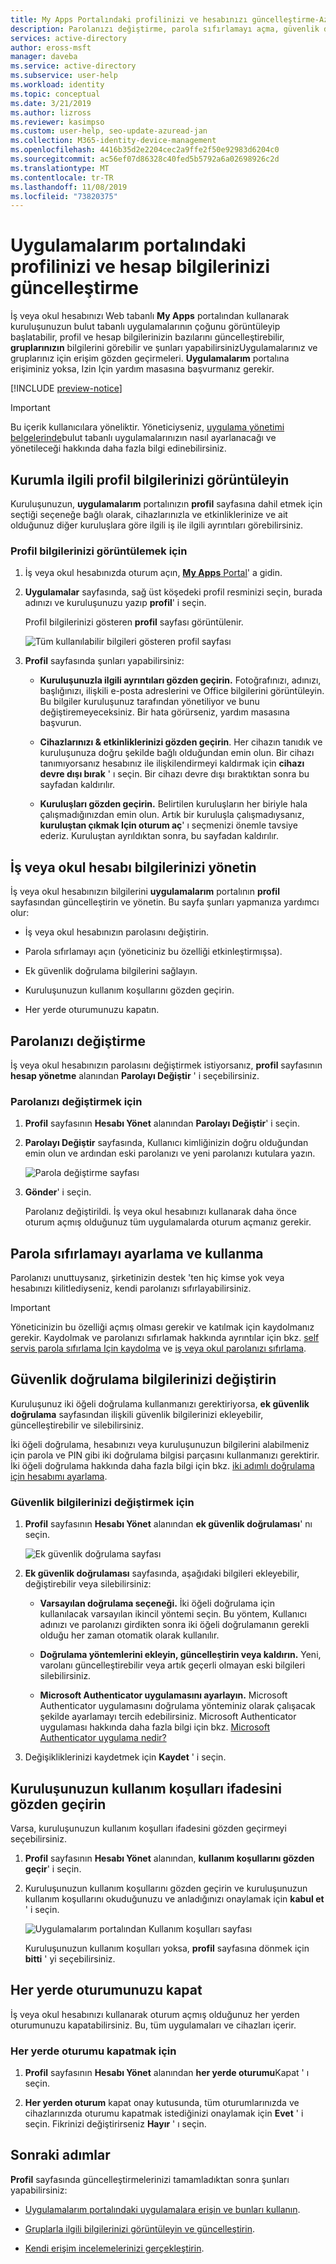 ```yaml
---
title: My Apps Portalındaki profilinizi ve hesabınızı güncelleştirme-Azure AD
description: Parolanızı değiştirme, parola sıfırlamayı açma, güvenlik doğrulama yöntemlerinizi güncelleştirme, kuruluşunuzun kullanım koşullarını görüntüleme ve oturumunu kapatma dahil olmak üzere profilinizi ve iş veya okul hesabı bilgilerinizi güncelleştirmeyi öğrenin. iş veya okul hesabınızı kullanarak oturum açtığınız her yerde.
services: active-directory
author: eross-msft
manager: daveba
ms.service: active-directory
ms.subservice: user-help
ms.workload: identity
ms.topic: conceptual
ms.date: 3/21/2019
ms.author: lizross
ms.reviewer: kasimpso
ms.custom: user-help, seo-update-azuread-jan
ms.collection: M365-identity-device-management
ms.openlocfilehash: 4416b35d2e2204cec2a9ffe2f50e92983d6204c0
ms.sourcegitcommit: ac56ef07d86328c40fed5b5792a6a02698926c2d
ms.translationtype: MT
ms.contentlocale: tr-TR
ms.lasthandoff: 11/08/2019
ms.locfileid: "73820375"
---
```

# <a name="update-your-profile-and-account-info-on-the-my-apps-portal"></a>Uygulamalarım portalındaki profilinizi ve hesap bilgilerinizi güncelleştirme

İş veya okul hesabınızı Web tabanlı **My Apps** portalından kullanarak kuruluşunuzun bulut tabanlı uygulamalarının çoğunu görüntüleyip başlatabilir, profil ve hesap bilgilerinizin bazılarını güncelleştirebilir, **gruplarınızın** bilgilerini görebilir ve şunları yapabilirsinizUygulamalarınız ve gruplarınız için erişim gözden geçirmeleri. **Uygulamalarım** portalına erişiminiz yoksa, Izin Için yardım masasına başvurmanız gerekir.

[!INCLUDE [preview-notice](../../../includes/active-directory-end-user-my-apps-portal.md)]

>[!Important]
>Bu içerik kullanıcılara yöneliktir. Yöneticiyseniz, [uygulama yönetimi belgelerinde](https://docs.microsoft.com/azure/active-directory/manage-apps)bulut tabanlı uygulamalarınızın nasıl ayarlanacağı ve yönetileceği hakkında daha fazla bilgi edinebilirsiniz.

## <a name="view-your-organization-related-profile-information"></a>Kurumla ilgili profil bilgilerinizi görüntüleyin

Kuruluşunuzun, **uygulamalarım** portalınızın **profil** sayfasına dahil etmek için seçtiği seçeneğe bağlı olarak, cihazlarınızla ve etkinliklerinize ve ait olduğunuz diğer kuruluşlara göre ilgili iş ile ilgili ayrıntıları görebilirsiniz.

### <a name="to-view-your-profile-information"></a>Profil bilgilerinizi görüntülemek için

1. İş veya okul hesabınızda oturum açın, [ **My Apps** Portal](my-apps-portal-end-user-access.md)' a gidin.

2. **Uygulamalar** sayfasında, sağ üst köşedeki profil resminizi seçin, burada adınızı ve kuruluşunuzu yazıp **profil**' i seçin.

    Profil bilgilerinizi gösteren **profil** sayfası görüntülenir.

    ![Tüm kullanılabilir bilgileri gösteren profil sayfası](media/my-apps-portal/my-apps-portal-profile-page.png)

3. **Profil** sayfasında şunları yapabilirsiniz:

    - **Kuruluşunuzla ilgili ayrıntıları gözden geçirin.** Fotoğrafınızı, adınızı, başlığınızı, ilişkili e-posta adreslerini ve Office bilgilerini görüntüleyin. Bu bilgiler kuruluşunuz tarafından yönetiliyor ve bunu değiştiremeyeceksiniz. Bir hata görürseniz, yardım masasına başvurun.

    - **Cihazlarınızı & etkinliklerinizi gözden geçirin**. Her cihazın tanıdık ve kuruluşunuza doğru şekilde bağlı olduğundan emin olun. Bir cihazı tanımıyorsanız hesabınız ile ilişkilendirmeyi kaldırmak için **cihazı devre dışı bırak** ' ı seçin. Bir cihazı devre dışı bıraktıktan sonra bu sayfadan kaldırılır.

    - **Kuruluşları gözden geçirin.** Belirtilen kuruluşların her biriyle hala çalışmadığınızdan emin olun. Artık bir kuruluşla çalışmadıysanız, **kuruluştan çıkmak Için oturum aç**' ı seçmenizi önemle tavsiye ederiz. Kuruluştan ayrıldıktan sonra, bu sayfadan kaldırılır.

## <a name="manage-your-work-or-school-account-information"></a>İş veya okul hesabı bilgilerinizi yönetin

İş veya okul hesabınızın bilgilerini **uygulamalarım** portalının **profil** sayfasından güncelleştirin ve yönetin. Bu sayfa şunları yapmanıza yardımcı olur:

- İş veya okul hesabınızın parolasını değiştirin.

- Parola sıfırlamayı açın (yöneticiniz bu özelliği etkinleştirmışsa).

- Ek güvenlik doğrulama bilgilerini sağlayın.

- Kuruluşunuzun kullanım koşullarını gözden geçirin.

- Her yerde oturumunuzu kapatın.

## <a name="change-your-password"></a>Parolanızı değiştirme

İş veya okul hesabınızın parolasını değiştirmek istiyorsanız, **profil** sayfasının **hesap yönetme** alanından **Parolayı Değiştir** ' i seçebilirsiniz.

### <a name="to-change-your-password"></a>Parolanızı değiştirmek için

1. **Profil** sayfasının **Hesabı Yönet** alanından **Parolayı Değiştir**' i seçin.

2. **Parolayı Değiştir** sayfasında, Kullanıcı kimliğinizin doğru olduğundan emin olun ve ardından eski parolanızı ve yeni parolanızı kutulara yazın.

    ![Parola değiştirme sayfası](media/my-apps-portal/my-apps-portal-change-password-page.png)

3. **Gönder**' i seçin.

    Parolanız değiştirildi. İş veya okul hesabınızı kullanarak daha önce oturum açmış olduğunuz tüm uygulamalarda oturum açmanız gerekir.

## <a name="set-up-and-use-password-reset"></a>Parola sıfırlamayı ayarlama ve kullanma

Parolanızı unuttuysanız, şirketinizin destek 'ten hiç kimse yok veya hesabınızı kilitlediyseniz, kendi parolanızı sıfırlayabilirsiniz.

>[!Important]
>Yöneticinizin bu özelliği açmış olması gerekir ve katılmak için kaydolmanız gerekir. Kaydolmak ve parolanızı sıfırlamak hakkında ayrıntılar için bkz. [self servis parola sıfırlama Için kaydolma](active-directory-passwords-reset-register.md) ve [iş veya okul parolanızı sıfırlama](active-directory-passwords-update-your-own-password.md).

## <a name="change-your-security-verification-information"></a>Güvenlik doğrulama bilgilerinizi değiştirin

Kuruluşunuz iki öğeli doğrulama kullanmanızı gerektiriyorsa, **ek güvenlik doğrulama** sayfasından ilişkili güvenlik bilgilerinizi ekleyebilir, güncelleştirebilir ve silebilirsiniz.

İki öğeli doğrulama, hesabınızı veya kuruluşunuzun bilgilerini alabilmeniz için parola ve PIN gibi iki doğrulama bilgisi parçasını kullanmanızı gerektirir. İki öğeli doğrulama hakkında daha fazla bilgi için bkz. [iki adımlı doğrulama için hesabımı ayarlama](multi-factor-authentication-end-user-first-time.md).

### <a name="to-change-your-security-information"></a>Güvenlik bilgilerinizi değiştirmek için

1. **Profil** sayfasının **Hesabı Yönet** alanından **ek güvenlik doğrulaması**' nı seçin.

    ![Ek güvenlik doğrulama sayfası](media/my-apps-portal/my-apps-portal-additional-verification-page.png)

2. **Ek güvenlik doğrulaması** sayfasında, aşağıdaki bilgileri ekleyebilir, değiştirebilir veya silebilirsiniz:

    - **Varsayılan doğrulama seçeneği.** İki öğeli doğrulama için kullanılacak varsayılan ikincil yöntemi seçin. Bu yöntem, Kullanıcı adınızı ve parolanızı girdikten sonra iki öğeli doğrulamanın gerekli olduğu her zaman otomatik olarak kullanılır.

    - **Doğrulama yöntemlerini ekleyin, güncelleştirin veya kaldırın.** Yeni, varolanı güncelleştirebilir veya artık geçerli olmayan eski bilgileri silebilirsiniz.

    - **Microsoft Authenticator uygulamasını ayarlayın.** Microsoft Authenticator uygulamasını doğrulama yönteminiz olarak çalışacak şekilde ayarlamayı tercih edebilirsiniz. Microsoft Authenticator uygulaması hakkında daha fazla bilgi için bkz. [Microsoft Authenticator uygulama nedir?](user-help-auth-app-overview.md)

3. Değişikliklerinizi kaydetmek için **Kaydet** ' i seçin.

## <a name="review-your-organizations-terms-of-use-statement"></a>Kuruluşunuzun kullanım koşulları ifadesini gözden geçirin

Varsa, kuruluşunuzun kullanım koşulları ifadesini gözden geçirmeyi seçebilirsiniz.

1. **Profil** sayfasının **Hesabı Yönet** alanından, **kullanım koşullarını gözden geçir**' i seçin.

2. Kuruluşunuzun kullanım koşullarını gözden geçirin ve kuruluşunuzun kullanım koşullarını okuduğunuzu ve anladığınızı onaylamak için **kabul et** ' i seçin.

    ![Uygulamalarım portalından Kullanım koşulları sayfası](media/my-apps-portal/my-apps-portal-tou-page.png)

    Kuruluşunuzun kullanım koşulları yoksa, **profil** sayfasına dönmek için **bitti** ' yi seçebilirsiniz.

## <a name="sign-out-of-everywhere"></a>Her yerde oturumunuzu kapat

İş veya okul hesabınızı kullanarak oturum açmış olduğunuz her yerden oturumunuzu kapatabilirsiniz. Bu, tüm uygulamaları ve cihazları içerir.

### <a name="to-sign-out-of-everywhere"></a>Her yerde oturumu kapatmak için

1. **Profil** sayfasının **Hesabı Yönet** alanından **her yerde oturumu**Kapat ' ı seçin.

2. **Her yerden oturum** kapat onay kutusunda, tüm oturumlarınızda ve cihazlarınızda oturumu kapatmak istediğinizi onaylamak için **Evet** ' i seçin. Fikrinizi değiştirirseniz **Hayır** ' ı seçin.

## <a name="next-steps"></a>Sonraki adımlar

**Profil** sayfasında güncelleştirmelerinizi tamamladıktan sonra şunları yapabilirsiniz:

- [Uygulamalarım portalındaki uygulamalara erişin ve bunları kullanın](my-apps-portal-end-user-access.md).

- [Gruplarla ilgili bilgilerinizi görüntüleyin ve güncelleştirin](my-apps-portal-end-user-groups.md).

- [Kendi erişim incelemelerinizi gerçekleştirin](my-apps-portal-end-user-access-reviews.md).
